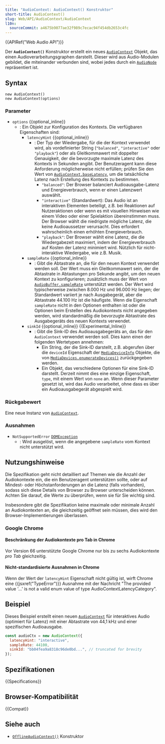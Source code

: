 ```yaml
---
title: "AudioContext: AudioContext() Konstruktor"
short-title: AudioContext()
slug: Web/API/AudioContext/AudioContext
l10n:
  sourceCommit: a4675b9077ae32f989c7ecac94f454db2653c4fc
---
```


{{APIRef("Web Audio API")}}

Der **`AudioContext()`** Konstruktor erstellt ein neues [`AudioContext`](/de/docs/Web/API/AudioContext) Objekt, das einen Audioverarbeitungsgraphen darstellt. Dieser wird aus Audio-Modulen gebildet, die miteinander verbunden sind, wobei jedes durch ein [`AudioNode`](/de/docs/Web/API/AudioNode) repräsentiert ist.

## Syntax

```js-nolint
new AudioContext()
new AudioContext(options)
```

### Parameter

- `options` {{optional_inline}}
  - : Ein Objekt zur Konfiguration des Kontexts. Die verfügbaren Eigenschaften sind:
    - `latencyHint` {{optional_inline}}
      - : Der Typ der Wiedergabe, für die der Kontext verwendet wird, als vordefinierter String (`"balanced"`, `"interactive"` oder `"playback"`) oder als Gleitkommawert mit doppelter Genauigkeit, der die bevorzugte maximale Latenz des Kontexts in Sekunden angibt. Der Benutzeragent kann diese Anforderung möglicherweise nicht erfüllen; prüfen Sie den Wert von [`AudioContext.baseLatency`](/de/docs/Web/API/AudioContext/baseLatency), um die tatsächliche Latenz nach Erstellung des Kontexts zu bestimmen.
        - `"balanced"`: Der Browser balanciert Audioausgabe-Latenz und Energieverbrauch, wenn er einen Latenzwert auswählt.
        - `"interactive"` (Standardwert): Das Audio ist an interaktiven Elementen beteiligt, z.B. bei Reaktionen auf Nutzeraktionen oder wenn es mit visuellen Hinweisen wie einem Video oder einer Spielaktion übereinstimmen muss. Der Browser wählt die niedrigste mögliche Latenz, die keine Audioaussetzer verursacht. Dies erfordert wahrscheinlich einen erhöhten Energieverbrauch.
        - `"playback"`: Der Browser wählt eine Latenz, die die Wiedergabezeit maximiert, indem der Energieverbrauch auf Kosten der Latenz minimiert wird. Nützlich für nicht-interaktive Wiedergabe, wie z.B. Musik.
    - `sampleRate` {{optional_inline}}
      - : Gibt die Abtastrate an, die für den neuen Kontext verwendet werden soll. Der Wert muss ein Gleitkommawert sein, der die Abtastrate in Abtastungen pro Sekunde angibt, um den neuen Kontext zu konfigurieren; zusätzlich muss der Wert von [`AudioBuffer.sampleRate`](/de/docs/Web/API/AudioBuffer/sampleRate) unterstützt werden. Der Wert wird typischerweise zwischen 8.000 Hz und 96.000 Hz liegen; der Standardwert variiert je nach Ausgabegerät, aber die Abtastrate 44.100 Hz ist die häufigste. Wenn die Eigenschaft `sampleRate` nicht in den Optionen enthalten ist oder die Optionen beim Erstellen des Audiokontexts nicht angegeben werden, wird standardmäßig die bevorzugte Abtastrate des Ausgabegeräts des neuen Kontexts verwendet.
    - `sinkId` {{optional_inline}} {{Experimental_Inline}}
      - : Gibt die Sink-ID des Audioausgabegeräts an, das für den `AudioContext` verwendet werden soll. Dies kann einen der folgenden Wertetypen annehmen:
        - Ein String, der die Sink-ID darstellt, z.B. abgerufen über die `deviceId` Eigenschaft der [`MediaDeviceInfo`](/de/docs/Web/API/MediaDeviceInfo) Objekte, die von [`MediaDevices.enumerateDevices()`](/de/docs/Web/API/MediaDevices/enumerateDevices) zurückgegeben werden.
        - Ein Objekt, das verschiedene Optionen für eine Sink-ID darstellt. Derzeit nimmt dies eine einzige Eigenschaft, `type`, mit einem Wert von `none` an. Wenn dieser Parameter gesetzt ist, wird das Audio verarbeitet, ohne dass es über ein Audioausgabegerät abgespielt wird.

### Rückgabewert

Eine neue Instanz von [`AudioContext`](/de/docs/Web/API/AudioContext).

### Ausnahmen

- `NotSupportedError` [`DOMException`](/de/docs/Web/API/DOMException)
  - : Wird ausgelöst, wenn die angegebene `sampleRate` vom Kontext nicht unterstützt wird.

## Nutzungshinweise

Die Spezifikation geht nicht detailliert auf Themen wie die Anzahl der Audiokontexte ein, die ein Benutzeragent unterstützen sollte, oder auf Mindest- oder Höchstanforderungen an die Latenz (falls vorhanden), sodass sich diese Details von Browser zu Browser unterscheiden können. Achten Sie darauf, die Werte zu überprüfen, wenn sie für Sie wichtig sind.

Insbesondere gibt die Spezifikation keine maximale oder minimale Anzahl an Audiokontexten an, die gleichzeitig geöffnet sein müssen, dies wird den Browser-Implementierungen überlassen.

### Google Chrome

#### Beschränkung der Audiokontexte pro Tab in Chrome

Vor Version 66 unterstützte Google Chrome nur bis zu sechs Audiokontexte _pro Tab_ gleichzeitig.

#### Nicht-standardisierte Ausnahmen in Chrome

Wenn der Wert der `latencyHint` Eigenschaft nicht gültig ist, wirft Chrome eine {{jsxref("TypeError")}} Ausnahme mit der Nachricht "The provided value '...' is not a valid enum value of type AudioContextLatencyCategory".

## Beispiel

Dieses Beispiel erstellt einen neuen [`AudioContext`](/de/docs/Web/API/AudioContext) für interaktives Audio (optimiert für Latenz) mit einer Abtastrate von 44,1 kHz und einer spezifischen Audioausgabe.

```js
const audioCtx = new AudioContext({
  latencyHint: "interactive",
  sampleRate: 44100,
  sinkId: "bb04fea9a8318c96de0bd...", // truncated for brevity
});
```

## Spezifikationen

{{Specifications}}

## Browser-Kompatibilität

{{Compat}}

## Siehe auch

- [`OfflineAudioContext()`](/de/docs/Web/API/OfflineAudioContext/OfflineAudioContext) Konstruktor
